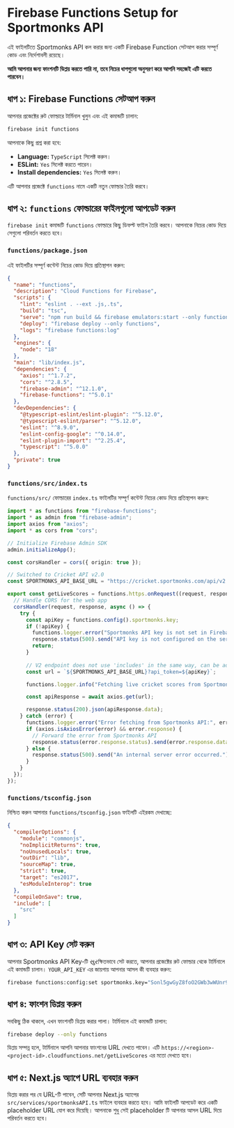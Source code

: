# Firebase Functions Setup for Sportmonks API

এই ফাইলটিতে Sportmonks API কল করার জন্য একটি Firebase Function সেটআপ করার সম্পূর্ণ কোড এবং নির্দেশাবলী রয়েছে।

**আমি আপনার জন্য ফাংশনটি ডিপ্লয় করতে পারি না, তবে নিচের ধাপগুলো অনুসরণ করে আপনি সহজেই এটি করতে পারবেন।**

## ধাপ ১: Firebase Functions সেটআপ করুন

আপনার প্রজেক্টের রুট ফোল্ডারে টার্মিনাল খুলুন এবং এই কমান্ডটি চালান:

```bash
firebase init functions
```

আপনাকে কিছু প্রশ্ন করা হবে:
- **Language:** `TypeScript` সিলেক্ট করুন।
- **ESLint:** `Yes` সিলেক্ট করতে পারেন।
- **Install dependencies:** `Yes` সিলেক্ট করুন।

এটি আপনার প্রজেক্টে `functions` নামে একটি নতুন ফোল্ডার তৈরি করবে।

## ধাপ ২: `functions` ফোল্ডারের ফাইলগুলো আপডেট করুন

`firebase init` কমান্ডটি `functions` ফোল্ডারে কিছু ডিফল্ট ফাইল তৈরি করবে। আপনাকে নিচের কোড দিয়ে সেগুলো পরিবর্তন করতে হবে।

### `functions/package.json`

এই ফাইলটির সম্পূর্ণ কন্টেন্ট নিচের কোড দিয়ে প্রতিস্থাপন করুন:

```json
{
  "name": "functions",
  "description": "Cloud Functions for Firebase",
  "scripts": {
    "lint": "eslint . --ext .js,.ts",
    "build": "tsc",
    "serve": "npm run build && firebase emulators:start --only functions",
    "deploy": "firebase deploy --only functions",
    "logs": "firebase functions:log"
  },
  "engines": {
    "node": "18"
  },
  "main": "lib/index.js",
  "dependencies": {
    "axios": "^1.7.2",
    "cors": "^2.8.5",
    "firebase-admin": "^12.1.0",
    "firebase-functions": "^5.0.1"
  },
  "devDependencies": {
    "@typescript-eslint/eslint-plugin": "^5.12.0",
    "@typescript-eslint/parser": "^5.12.0",
    "eslint": "^8.9.0",
    "eslint-config-google": "^0.14.0",
    "eslint-plugin-import": "^2.25.4",
    "typescript": "^5.0.0"
  },
  "private": true
}
```

### `functions/src/index.ts`

`functions/src/` ফোল্ডারের `index.ts` ফাইলটির সম্পূর্ণ কন্টেন্ট নিচের কোড দিয়ে প্রতিস্থাপন করুন:

```typescript
import * as functions from "firebase-functions";
import * as admin from "firebase-admin";
import axios from "axios";
import * as cors from "cors";

// Initialize Firebase Admin SDK
admin.initializeApp();

const corsHandler = cors({ origin: true });

// Switched to Cricket API v2.0
const SPORTMONKS_API_BASE_URL = "https://cricket.sportmonks.com/api/v2.0/livescores";

export const getLiveScores = functions.https.onRequest((request, response) => {
  // Handle CORS for the web app
  corsHandler(request, response, async () => {
    try {
      const apiKey = functions.config().sportmonks.key;
      if (!apiKey) {
        functions.logger.error("Sportmonks API key is not set in Firebase functions config.");
        response.status(500).send("API key is not configured on the server.");
        return;
      }
      
      // V2 endpoint does not use 'includes' in the same way, can be added if needed for specific data
      const url = `${SPORTMONKS_API_BASE_URL}?api_token=${apiKey}`;

      functions.logger.info("Fetching live cricket scores from Sportmonks...");

      const apiResponse = await axios.get(url);

      response.status(200).json(apiResponse.data);
    } catch (error) {
      functions.logger.error("Error fetching from Sportmonks API:", error);
      if (axios.isAxiosError(error) && error.response) {
        // Forward the error from Sportmonks API
        response.status(error.response.status).send(error.response.data);
      } else {
        response.status(500).send("An internal server error occurred.");
      }
    }
  });
});
```

### `functions/tsconfig.json`

নিশ্চিত করুন আপনার `functions/tsconfig.json` ফাইলটি এইরকম দেখাচ্ছে:

```json
{
  "compilerOptions": {
    "module": "commonjs",
    "noImplicitReturns": true,
    "noUnusedLocals": true,
    "outDir": "lib",
    "sourceMap": true,
    "strict": true,
    "target": "es2017",
    "esModuleInterop": true
  },
  "compileOnSave": true,
  "include": [
    "src"
  ]
}
```

## ধাপ ৩: API Key সেট করুন

আপনার Sportmonks API Key-টি સુરক্ষিতভাবে সেট করতে, আপনার প্রজেক্টের রুট ফোল্ডার থেকে টার্মিনালে এই কমান্ডটি চালান। `YOUR_API_KEY` এর জায়গায় আপনার আসল কী ব্যবহার করুন:

```bash
firebase functions:config:set sportmonks.key="Sonl5gwGyZ8foO2GWb3wWUnr9ZLH8fw0AY1pmskShYaLRP6ADftVL3Q92k9R"
```

## ধাপ ৪: ফাংশন ডিপ্লয় করুন

সবকিছু ঠিক থাকলে, এখন ফাংশনটি ডিপ্লয় করার পালা। টার্মিনালে এই কমান্ডটি চালান:

```bash
firebase deploy --only functions
```

ডিপ্লয় সম্পন্ন হলে, টার্মিনালে আপনি আপনার ফাংশনের URL দেখতে পাবেন। এটি `https://<region>-<project-id>.cloudfunctions.net/getLiveScores` এর মতো দেখতে হবে।

## ধাপ ৫: Next.js অ্যাপে URL ব্যবহার করুন

ডিপ্লয় করার পর যে URL-টি পাবেন, সেটি আপনার Next.js অ্যাপের `src/services/sportmonksAPI.ts` ফাইলে ব্যবহার করতে হবে। আমি ফাইলটি আপডেট করে একটি placeholder URL যোগ করে দিয়েছি। আপনাকে শুধু সেই placeholder টি আপনার আসল URL দিয়ে পরিবর্তন করতে হবে।
